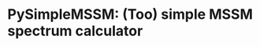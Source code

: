 PySimpleMSSM: (Too) simple MSSM spectrum calculator
===================================================
